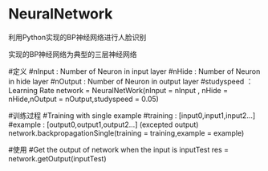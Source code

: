 # NeuralNetwork
利用Python实现的BP神经网络进行人脸识别

实现的BP神经网络为典型的三层神经网络

#定义
    #nInput : Number of Neuron in input layer
    #nHide : Number of Neuron in hide layer
    #nOutput : Number of Neuron in output layer
    #studyspeed ： Learning Rate
    network = NeuralNetWork(nInput = nInput , nHide = nHide,nOutput = nOutput,studyspeed = 0.05)

#训练过程
    #Training with single example
    #training : [input0,input1,input2...]
    #example : [output0,output1,output2...] (excepted output)
    network.backpropagationSingle(training = training,example = example)
				
#使用
    #Get the output of network when the input is inputTest
		res =  network.getOutput(inputTest)
				
